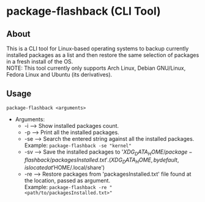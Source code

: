 # package-flashback (CLI Tool)
## About
This is a CLI tool for Linux-based operating systems to backup currently installed packages as a list and then restore the same selection of packages in a fresh install of the OS.\
NOTE: This tool currently only supports Arch Linux, Debian GNU/Linux, Fedora Linux and Ubuntu (its derivatives).

## Usage
```package-flashback <arguments>```
* Arguments:
  * -i  --> Show installed packages count.
  * -p  --> Print all the installed packages.
  * -se --> Search the entered string against all the installed packages.\
    Example: ```package-flashback -se "kernel"```
  * -sv --> Save the installed packages to '$XDG_DATA_HOME/package-flashback/packagesInstalled.txt'. (XDG_DATA_HOME, by default, is located at '$HOME/.local/share')
  * -re --> Restore packages from 'packagesInstalled.txt' file found at the location, passed as argument.\
    Example: ```package-flashback -re "<path/to/packagesInstalled.txt>"```
